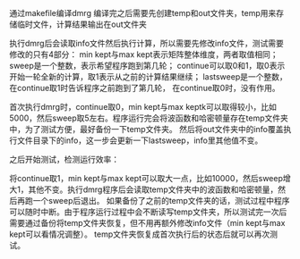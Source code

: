 通过makefile编译dmrg
编译完之后需要先创建temp和out文件夹，temp用来存储临时文件，计算结果输出在out文件夹

执行dmrg后会读取info文件然后执行计算，所以需要先修改info文件，测试需要修改的只有4部分：
min kept与max kept表示矩阵整体维度，两者取值相同；
sweep是一个整数，表示希望程序跑到第几轮；
continue可以取0和1，取0表示开始一轮全新的计算，取1表示从之前的计算结果继续；
lastsweep是一个整数，在continue取1时告诉程序之前跑到了第几轮， 在continue取0时，没有作用。

首次执行dmrg时，continue取0，min kept与max keptk可以取得较小，比如5000，然后sweep取5左右。程序运行完会将波函数和哈密顿量存在temp文件夹中，为了测试方便，最好备份一下temp文件夹。
然后将out文件夹中的info覆盖执行文件目录下的info，这一步会更新一下lastsweep，info里其他值不变。

之后开始测试，检测运行效率：

将continue取1，min kept与max kept可以取大一点，比如10000，然后sweep增大1，其他不变。执行dmrg程序后会读取temp文件夹中的波函数和哈密顿量，然后再跑一个sweep后退出。
如果备份了之前的temp文件夹的话，测试过程中程序可以随时中断。由于程序运行过程中会不断读写temp文件夹，所以测试完一次后需要通过备份将temp文件夹恢复，但不用再额外修改info文件（min kept与max kept可以看情况调整）。
temp文件夹恢复成首次执行后的状态后就可以再次测试。
